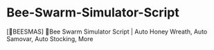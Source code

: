 # Bee-Swarm-Simulator-Script
[🎄BEESMAS] 🐝Bee Swarm Simulator Script | Auto Honey Wreath, Auto Samovar, Auto Stocking, More
